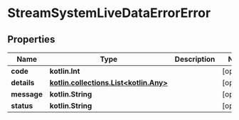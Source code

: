 
# StreamSystemLiveDataErrorError

## Properties
Name | Type | Description | Notes
------------ | ------------- | ------------- | -------------
**code** | **kotlin.Int** |  |  [optional]
**details** | [**kotlin.collections.List&lt;kotlin.Any&gt;**](kotlin.Any.md) |  |  [optional]
**message** | **kotlin.String** |  |  [optional]
**status** | **kotlin.String** |  |  [optional]



